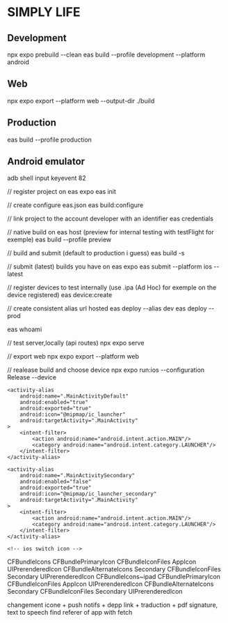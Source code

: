 # SIMPLY LIFE

## Development

npx expo prebuild --clean
eas build --profile development --platform android

## Web

npx expo export --platform web --output-dir ./build

## Production

eas build --profile production

## Android emulator

adb shell input keyevent 82

// register project on eas expo
eas init

// create configure eas.json
eas build:configure

// link project to the account developer with an identifier
eas credentials

// native build on eas host (preview for internal testing with testFlight for exemple)
eas build --profile preview

// build and submit (default to production i guess)
eas build -s

// submit (latest) builds you have on eas expo
eas submit --platform ios --latest

// register devices to test internally (use .ipa (Ad Hoc) for exemple on the device registered)
eas device:create

// create consistent alias url hosted
eas deploy --alias dev
eas deploy --prod

eas whoami

// test server,locally (api routes)
npx expo serve

// export web
npx expo export --platform web

// realease build and choose device
npx expo run:ios --configuration Release --device

<!-- android switch icon -->
<!-- Default Icon -->

    <activity-alias
    	android:name=".MainActivityDefault"
    	android:enabled="true"
    	android:exported="true"
    	android:icon="@mipmap/ic_launcher"
    	android:targetActivity=".MainActivity"
    >
    	<intent-filter>
    		<action android:name="android.intent.action.MAIN"/>
    		<category android:name="android.intent.category.LAUNCHER"/>
    	</intent-filter>
    </activity-alias>

<!-- Secondary Icon -->

    <activity-alias
    	android:name=".MainActivitySecondary"
    	android:enabled="false"
    	android:exported="true"
    	android:icon="@mipmap/ic_launcher_secondary"
    	android:targetActivity=".MainActivity"
    >
    	<intent-filter>
    		<action android:name="android.intent.action.MAIN"/>
    		<category android:name="android.intent.category.LAUNCHER"/>
    	</intent-filter>
    </activity-alias>

    <!-- ios switch icon -->
  <key>CFBundleIcons</key>
  <dict>
    <key>CFBundlePrimaryIcon</key>
    <dict>
      <key>CFBundleIconFiles</key>
      <array>
        <string>AppIcon</string>
      </array>
			<key>UIPrerenderedIcon</key>
			<false/>
    </dict>
    <key>CFBundleAlternateIcons</key>
    <dict>
      <key>Secondary</key>
      <dict>
        <key>CFBundleIconFiles</key>
        <array>
          <string>Secondary</string>
        </array>
				<key>UIPrerenderedIcon</key>
				<false/>
      </dict>
    </dict>
  </dict>
  <key>CFBundleIcons~ipad</key>
  <dict>
    <key>CFBundlePrimaryIcon</key>
    <dict>
      <key>CFBundleIconFiles</key>
      <array>
        <string>AppIcon</string>
      </array>
      <key>UIPrerenderedIcon</key>
      <false/>
    </dict>
    <key>CFBundleAlternateIcons</key>
    <dict>
      <key>Secondary</key>
      <dict>
        <key>CFBundleIconFiles</key>
        <array>
          <string>Secondary</string>
        </array>
        <key>UIPrerenderedIcon</key>
        <false/>
      </dict>
    </dict>
  </dict>


changement icone + push notifs + depp link + traduction + pdf signature, text to speech
find referer of app with fetch